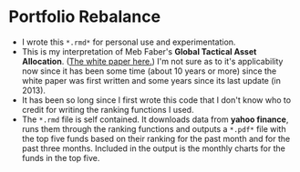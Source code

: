# Portfolio Rebalance

+ I wrote this `*.rmd*` for personal use and experimentation. 
+ This is my interpretation of Meb Faber's **Global Tactical Asset Allocation**. ([The white paper here.](https://papers.ssrn.com/sol3/papers.cfm?abstract_id=962461)) I'm not sure as to it's applicability now since it has been some time (about 10 years or more) since the white paper was first written and some years since its last update (in 2013).
+ It has been so long since I first wrote this code that I don't know who to credit for writing the ranking functions I used.
+ The `*.rmd` file is self contained. It downloads data from **yahoo finance**, runs them through the ranking functions and outputs a `*.pdf*` file with the top five funds based on their ranking for the past month and for the past three months. Included in the output is the monthly charts for the funds in the top five.
